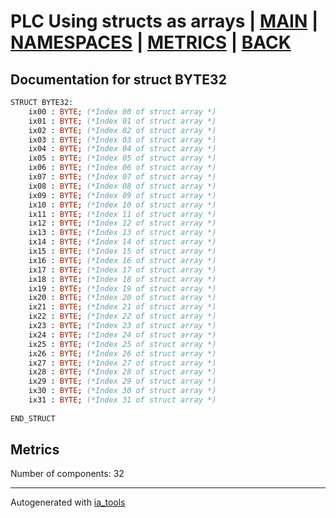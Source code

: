 # PLC Using structs as arrays | [MAIN] | [NAMESPACES] | [METRICS] | [BACK]  

## Documentation for struct BYTE32  

```pascal
STRUCT BYTE32:
    ix00 : BYTE; (*Index 00 of struct array *)
    ix01 : BYTE; (*Index 01 of struct array *)
    ix02 : BYTE; (*Index 02 of struct array *)
    ix03 : BYTE; (*Index 03 of struct array *)
    ix04 : BYTE; (*Index 04 of struct array *)
    ix05 : BYTE; (*Index 05 of struct array *)
    ix06 : BYTE; (*Index 06 of struct array *)
    ix07 : BYTE; (*Index 07 of struct array *)
    ix08 : BYTE; (*Index 08 of struct array *)
    ix09 : BYTE; (*Index 09 of struct array *)
    ix10 : BYTE; (*Index 10 of struct array *)
    ix11 : BYTE; (*Index 11 of struct array *)
    ix12 : BYTE; (*Index 12 of struct array *)
    ix13 : BYTE; (*Index 13 of struct array *)
    ix14 : BYTE; (*Index 14 of struct array *)
    ix15 : BYTE; (*Index 15 of struct array *)
    ix16 : BYTE; (*Index 16 of struct array *)
    ix17 : BYTE; (*Index 17 of struct array *)
    ix18 : BYTE; (*Index 18 of struct array *)
    ix19 : BYTE; (*Index 19 of struct array *)
    ix20 : BYTE; (*Index 20 of struct array *)
    ix21 : BYTE; (*Index 21 of struct array *)
    ix22 : BYTE; (*Index 22 of struct array *)
    ix23 : BYTE; (*Index 23 of struct array *)
    ix24 : BYTE; (*Index 24 of struct array *)
    ix25 : BYTE; (*Index 25 of struct array *)
    ix26 : BYTE; (*Index 26 of struct array *)
    ix27 : BYTE; (*Index 27 of struct array *)
    ix28 : BYTE; (*Index 28 of struct array *)
    ix29 : BYTE; (*Index 29 of struct array *)
    ix30 : BYTE; (*Index 30 of struct array *)
    ix31 : BYTE; (*Index 31 of struct array *)
  
END_STRUCT
```

## Metrics  

Number of components: 32  

---
Autogenerated with [ia_tools](https://github.com/tkucic/ia_tools)  

[MAIN]: ../../../../index_st.md
[NAMESPACES]: ../../nsList_st.md
[METRICS]: ../../../metrics_st.md
[BACK]: ../nsMain_st.md
